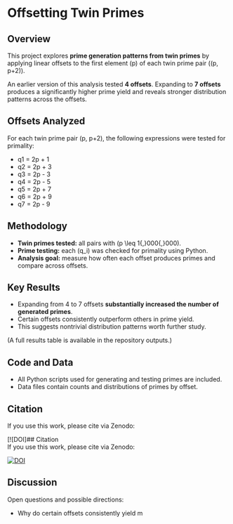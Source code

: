# Offsetting Twin Primes  

## Overview  
This project explores **prime generation patterns from twin primes** by applying linear offsets to the first element \(p\) of each twin prime pair \((p, p+2)\).  

An earlier version of this analysis tested **4 offsets**. Expanding to **7 offsets** produces a significantly higher prime yield and reveals stronger distribution patterns across the offsets.  

## Offsets Analyzed  
For each twin prime pair (p, p+2), the following expressions were tested for primality:  

- q1 = 2p + 1
- q2 = 2p + 3
- q3 = 2p - 3
- q4 = 2p - 5
- q5 = 2p + 7
- q6 = 2p + 9
- q7 = 2p - 9

## Methodology  
- **Twin primes tested:** all pairs with \(p \leq 1{,}000{,}000\).  
- **Prime testing:** each \(q_i\) was checked for primality using Python.  
- **Analysis goal:** measure how often each offset produces primes and compare across offsets.  

## Key Results  
- Expanding from 4 to 7 offsets **substantially increased the number of generated primes**.  
- Certain offsets consistently outperform others in prime yield.  
- This suggests nontrivial distribution patterns worth further study.  

(A full results table is available in the repository outputs.)  

## Code and Data  
- All Python scripts used for generating and testing primes are included.  
- Data files contain counts and distributions of primes by offset.  

## Citation  
If you use this work, please cite via Zenodo:  

[![DOI]## Citation  
If you use this work, please cite via Zenodo:  

[![DOI](https://zenodo.org/badge/DOI/10.5281/zenodo.16804729.svg)](https://doi.org/10.5281/zenodo.16804729)  

## Discussion  
Open questions and possible directions:  
- Why do certain offsets consistently yield m
